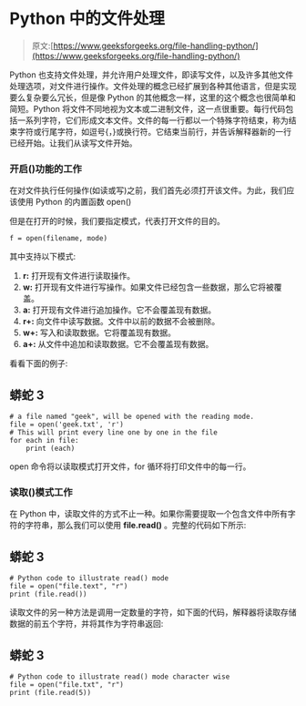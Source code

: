 # Python 中的文件处理

> 原文:[https://www.geeksforgeeks.org/file-handling-python/](https://www.geeksforgeeks.org/file-handling-python/)

Python 也支持文件处理，并允许用户处理文件，即读写文件，以及许多其他文件处理选项，对文件进行操作。文件处理的概念已经扩展到各种其他语言，但是实现要么复杂要么冗长，但是像 Python 的其他概念一样，这里的这个概念也很简单和简短。Python 将文件不同地视为文本或二进制文件，这一点很重要。每行代码包括一系列字符，它们形成文本文件。文件的每一行都以一个特殊字符结束，称为结束字符或行尾字符，如逗号{，}或换行符。它结束当前行，并告诉解释器新的一行已经开始。让我们从读写文件开始。

### **开启()功能的工作**

在对文件执行任何操作(如读或写)之前，我们首先必须打开该文件。为此，我们应该使用 Python 的内置函数 open()

但是在打开的时候，我们要指定模式，代表打开文件的目的。

```
f = open(filename, mode)
```

其中支持以下模式:

1.  **r:** 打开现有文件进行读取操作。
2.  **w:** 打开现有文件进行写操作。如果文件已经包含一些数据，那么它将被覆盖。
3.  **a:** 打开现有文件进行追加操作。它不会覆盖现有数据。
4.  **r+:** 向文件中读写数据。文件中以前的数据不会被删除。
5.  **w+:** 写入和读取数据。它将覆盖现有数据。
6.  **a+:** 从文件中追加和读取数据。它不会覆盖现有数据。

看看下面的例子:

## 蟒蛇 3

```
# a file named "geek", will be opened with the reading mode.
file = open('geek.txt', 'r')
# This will print every line one by one in the file
for each in file:
    print (each)
```

open 命令将以读取模式打开文件，for 循环将打印文件中的每一行。

### **读取()模式工作**

在 Python 中，读取文件的方式不止一种。如果你需要提取一个包含文件中所有字符的字符串，那么我们可以使用 **file.read()** 。完整的代码如下所示:

## 蟒蛇 3

```
# Python code to illustrate read() mode
file = open("file.text", "r")
print (file.read())
```

读取文件的另一种方法是调用一定数量的字符，如下面的代码，解释器将读取存储数据的前五个字符，并将其作为字符串返回:

## 蟒蛇 3

```
# Python code to illustrate read() mode character wise
file = open("file.txt", "r")
print (file.read(5))
```